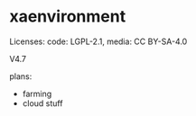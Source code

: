 # xaenvironment

Licenses: code: LGPL-2.1, media: CC BY-SA-4.0

V4.7

plans:

+ farming
+ cloud stuff
